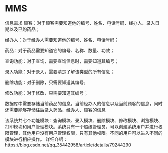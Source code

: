 # MMS
信息需求
顾客：对于顾客需要知道他的编号、姓名、电话号码、经办人、录入日期以及已购药品；

经办人：对于经办人需要知道他的编号、姓名、电话号码；

药品：对于药品需要知道它的编号、名称、数量、功效；

查询功能：对于查询，需要查询信息时，需要知道其编号；

录入功能：对于录入，需要清楚了解该类型的所有信息；

删除功能：对于删除，只需要知道其编号;

修改功能：对于修改，只需要知道其编号；

数据库中需要存储当前药品的信息，当前经办人的信息以及当前顾客的信息，同时还需要能够存储往后录入药品、经办人、顾客的信息

该系统共七个功能模块：查询模块、录入模块、删除模块、修改模块、浏览模块、打印模块和用户管理模块。系统只有一个超级管理员，可以创建系统用户并进行权限管理，其他用户没有用户管理权限，只有其他权限。不同的用户可以进入不同的模块进行相应操作。
详细介绍：
https://blog.csdn.net/qq_35442958/article/details/79244290

